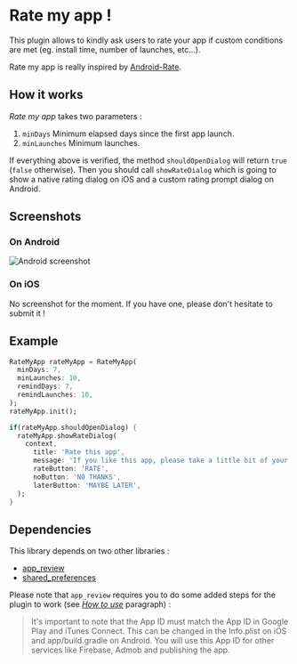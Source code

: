 # Rate my app !

This plugin allows to kindly ask users to rate your app if custom conditions are met (eg. install time, number of launches, etc...).

Rate my app is really inspired by [Android-Rate](https://github.com/hotchemi/Android-Rate/).

## How it works

_Rate my app_ takes two parameters :

1. `minDays` Minimum elapsed days since the first app launch.
2. `minLaunches` Minimum launches.

If everything above is verified, the method `shouldOpenDialog` will return `true` (`false` otherwise).
Then you should call `showRateDialog` which is going to show a native rating dialog on iOS and a custom rating prompt dialog on Android.

## Screenshots

### On Android

![Android screenshot](https://github.com/Skyost/rate_my_app/blob/master/screenshots/android.png)

### On iOS

No screenshot for the moment. If you have one, please don't hesitate to submit it !

## Example

```dart
RateMyApp rateMyApp = RateMyApp(
  minDays: 7,
  minLaunches: 10,
  remindDays: 7,
  remindLaunches: 10,
);
rateMyApp.init();

if(rateMyApp.shouldOpenDialog) {
  rateMyApp.showRateDialog(
    context,
      title: 'Rate this app',
      message: 'If you like this app, please take a little bit of your time to review it !\nIt really helps us and it shouldn\'t take you more than one minute.',
      rateButton: 'RATE',
      noButton: 'NO THANKS',
      laterButton: 'MAYBE LATER',
  );
}
```

## Dependencies

This library depends on two other libraries :

* [app_review](https://pub.dartlang.org/packages/app_review)
* [shared_preferences](https://pub.dartlang.org/packages/shared_preferences)

Please note that `app_review` requires you to do some added steps for the plugin to work (see _[How to use](https://pub.dartlang.org/packages/app_review#how-to-use)_ paragraph) :

> It's important to note that the App ID must match the App ID in Google Play and iTunes Connect. This can be changed in the Info.plist on iOS and app/build.gradle on Android. You will use this App ID for other services like Firebase, Admob and publishing the app.